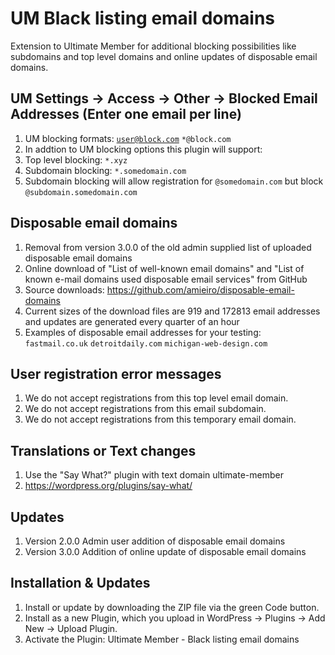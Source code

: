 # UM Black listing email domains
Extension to Ultimate Member for additional blocking possibilities like subdomains and top level domains and online updates of disposable email domains.

## UM Settings -> Access -> Other -> Blocked Email Addresses (Enter one email per line)
1. UM blocking formats: <code>user@block.com</code> <code>*@block.com</code> 
2. In addtion to UM blocking options this plugin will support:
3. Top level blocking: <code>*.xyz</code>
4. Subdomain blocking: <code>*.somedomain.com</code>
5. Subdomain blocking will allow registration for <code>@somedomain.com</code> but block <code>@subdomain.somedomain.com</code>

## Disposable email domains
1. Removal from version 3.0.0 of the old admin supplied list of uploaded disposable email domains
2. Online download of "List of well-known email domains" and "List of known e-mail domains used disposable email services" from GitHub
3. Source downloads: https://github.com/amieiro/disposable-email-domains
4. Current sizes of the download files are 919 and 172813 email addresses and updates are generated every quarter of an hour
5. Examples of disposable email addresses for your testing:  <code>fastmail.co.uk</code> <code>detroitdaily.com</code> <code>michigan-web-design.com</code>

## User registration error messages
1. We do not accept registrations from this top level email domain.
2. We do not accept registrations from this email subdomain.
3. We do not accept registrations from this temporary email domain.

## Translations or Text changes
1. Use the "Say What?" plugin with text domain ultimate-member
2. https://wordpress.org/plugins/say-what/

## Updates
1. Version 2.0.0 Admin user addition of disposable email domains
2. Version 3.0.0 Addition of online update of disposable email domains

## Installation & Updates
1. Install or update by downloading the ZIP file via the green Code button.
2. Install as a new Plugin, which you upload in WordPress -> Plugins -> Add New -> Upload Plugin.
3. Activate the Plugin: Ultimate Member - Black listing email domains
